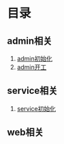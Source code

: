 # 目录

## admin相关
1. [admin初始化](https://github.com/jiayisheji/jianshu/blob/master/doc/admin%E5%88%9D%E5%A7%8B%E5%8C%96.md)
2. [admin开工](https://github.com/jiayisheji/jianshu/blob/master/doc/admin%E5%BC%80%E5%B7%A5.md)

## service相关
1. [service初始化](https://github.com/jiayisheji/jianshu/blob/master/doc/service%E5%88%9D%E5%A7%8B%E5%8C%96.md)

## web相关